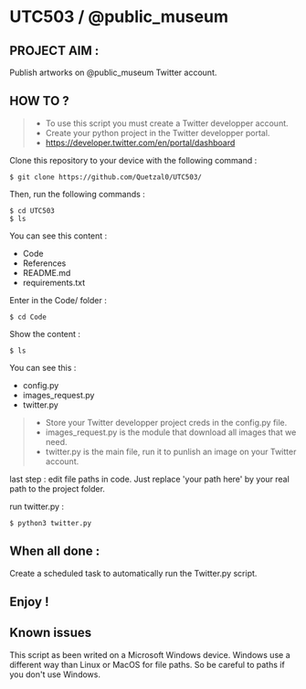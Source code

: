 # UTC503 / @public_museum

## PROJECT AIM :

Publish artworks on @public_museum Twitter account.

## HOW TO ?

> - To use this script you must create a Twitter developper account.
> - Create your python project in the Twitter developper portal.
> - https://developer.twitter.com/en/portal/dashboard

Clone this repository to your device with the following command :
```
$ git clone https://github.com/Quetzal0/UTC503/
```
Then, run the following commands :
```
$ cd UTC503
$ ls
```
You can see this content :
- Code
- References
- README.md
- requirements.txt

Enter in the Code/ folder :
```
$ cd Code
```
Show the content :
```
$ ls
```
You can see this :
- config.py
- images_request.py
- twitter.py

> - Store your Twitter developper project creds in the config.py file.
> - images_request.py is the module that download all images that we need.
> - twitter.py is the main file, run it to punlish an image on your Twitter account.

last step : edit file paths in code. Just replace 'your path here' by your real path to the project folder.

run twitter.py :
```
$ python3 twitter.py
```
## When all done :

Create a scheduled task to automatically run the Twitter.py script.

## Enjoy !





## Known issues

This script as been writed on a Microsoft Windows device. Windows use a different way than Linux or MacOS for file paths. So be careful to paths if you don't use Windows.

